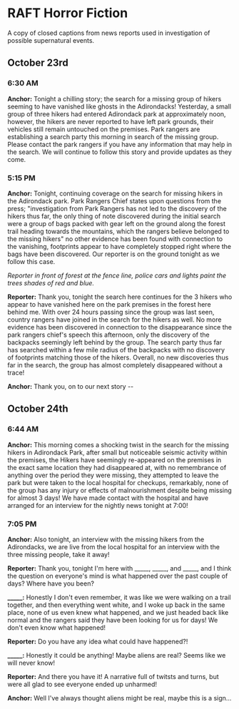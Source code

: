 # RAFT Horror Fiction

A copy of closed captions from news reports used in investigation of possible supernatural events.

## October 23rd

### 6:30 AM

**Anchor:** Tonight a chilling story; the search for a missing group of hikers seeming to have vanished like ghosts in the Adirondacks! Yesterday, a small group of three hikers had entered Adirondack park at approximately noon, however, the hikers are never reported to have left park grounds, their vehicles still remain untouched on the premises. Park rangers are establishing a search party this morning in search of the missing group. Please contact the park rangers if you have any information that may help in the search. We will continue to follow this story and provide updates as they come.

### 5:15 PM

**Anchor:** Tonight, continuing coverage on the search for missing hikers in the Adirondack park. Park Rangers Chief states upon questions from the press; "investigation from Park Rangers has not led to the discovery of the hikers thus far, the only thing of note discovered during the initial search were a group of bags packed with gear left on the ground along the forest trail heading towards the mountains, which the rangers believe belonged to the missing hikers" no other evidence has been found with connection to the vanishing, footprints appear to have completely stopped right where the bags have been discovered. Our reporter is on the ground tonight as we follow this case.

*Reporter in front of forest at the fence line, police cars and lights paint the trees shades of red and blue.*

**Reporter:** Thank you, tonight the search here continues for the 3 hikers who appear to have vanished here on the park premises in the forest here behind me. With over 24 hours passing since the group was last seen, country rangers have joined in the search for the hikers as well. No more evidence has been discovered in connection to the disappearance since the park rangers chief's speech this afternoon, only the discovery of the backpacks seemingly left behind by the group. The search party thus far has searched within a few mile radius of the backpacks with no discovery of footprints matching those of the hikers. Overall, no new discoveries thus far in the search, the group has almost completely disappeared without a trace!

**Anchor:** Thank you, on to our next story --

## October 24th

### 6:44 AM

**Anchor:** This morning comes a shocking twist in the search for the missing hikers in Adirondack Park, after small but noticeable seismic activity within the premises, the Hikers have seemingly re-appeared on the premises in the exact same location they had disappeared at, with no remembrance of anything over the period they were missing, they attempted to leave the park but were taken to the local hospital for checkups, remarkably, none of the group has any injury or effects of malnourishment despite being missing for almost 3 days! We have made contact with the hospital and have arranged for an interview for the nightly news tonight at 7:00!

### 7:05 PM

**Anchor:** Also tonight, an interview with the missing hikers from the Adirondacks, we are live from the local hospital for an interview with the three missing people, take it away!

**Reporter:** Thank you, tonight I'm here with _____, _____,  and _____, and I think the question on everyone's mind is what happened over the past couple of days? Where have you been?

**_____:** Honestly I don't even remember, it was like we were walking on a trail together, and then everything went white, and I woke up back in the same place, none of us even knew what happened, and we just headed back like normal and the rangers said they have been looking for us for days! We don't even know what happened!

**Reporter:** Do you have any idea what could have happened?!

**_____:** Honestly it could be anything! Maybe aliens are real? Seems like we will never know!

**Reporter:** And there you have it! A narrative full of twitsts and turns, but were all glad to see everyone ended up unharmed!

**Anchor:** Well I've always thought aliens might be real, maybe this is a sign...
